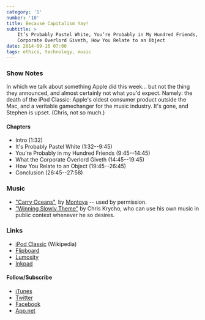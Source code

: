 ```yaml
---
category: '1'
number: '10'
title: Because Capitalism Yay!
subtitle: >
    It’s Probably Pastel White, You’re Probably in My Hundred Friends, What the
    Corporate Overlord Giveth, How You Relate to an Object
date: 2014-09-16 07:00
tags: ethics, technology, music
---
```


### Show Notes

In which we talk about something Apple did this week... but not the thing they
announced, and almost certainly not what you'd expect. Namely: the death of the
iPod Classic: Apple's oldest consumer product outside the Mac, and a veritable
gamechanger for the music industry. It's gone, and Stephen is upset. (Chris, not
so much.)

#### Chapters

  - Intro (1:32)
  - It's Probably Pastel White (1:32--9:45)
  - You're Probably in my Hundred Friends (9:45--14:45)
  - What the Corporate Overlord Giveth (14:45--19:45)
  - How You Relate to an Object (19:45--26:45)
  - Conclusion (26:45--27:58)

### Music

  - ["Carry Oceans"](//soundcloud.com/yomontoya/carry-oceans), by
    [Montoya](//yomontoya.com) -- used by permission.
  - ["Winning Slowly Theme"](//soundcloud.com/chriskrycho/winning-slowly)
    by Chris Krycho, who can use his own music in public context whenever he so
    desires.

### Links

  - [iPod Classic](//en.wikipedia.org/wiki/IPod_Classic) (Wikipedia)
  - [Flipboard](//flipboard.com)
  - [Lumosity](//www.lumosity.com)
  - [Inkpad](//www.inkpadnotepad.com)

#### Follow/Subscribe

  - [iTunes](//itunes.apple.com/us/podcast/winning-slowly/id807603957?mt=2)
  - [Twitter](//twitter.com/winningslowly)
  - [Facebook](//www.facebook.com/winningslowlypodcast)
  - [App.net](//alpha.app.net/winningslowly)
